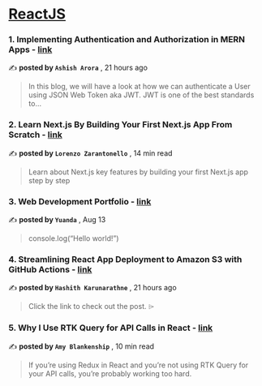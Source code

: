 
<h1><a href=https://medium.com/tag/reactjs/recommended target="_blank" rel="noopener noreferrer">ReactJS</a></h1>
<h3>1. Implementing Authentication and Authorization in MERN Apps - <a href=https://medium.com/@ashisharora4063/implementing-authentication-and-authorization-in-mern-apps-db902c2f9beb?source=tag_recommended_feed---------0-84----------reactjs----------97579b22_b93b_4755_9a60_df70dafcf29e------- target="_blank" rel="noopener noreferrer">link</a></h3>

✍️ **posted by `Ashish Arora`** <date> , 21 hours ago</date>

<blockquote>In this blog, we will have a look at how we can authenticate a User using JSON Web Token aka JWT. JWT is one of the best standards to…</blockquote>

<h3>2. Learn Next.js By Building Your First Next.js App From Scratch - <a href=https://medium.com/gitconnected/learn-next-js-by-building-your-first-next-js-app-from-scratch-8ec7cc93a9cb?source=tag_recommended_feed---------1-107----------reactjs----------97579b22_b93b_4755_9a60_df70dafcf29e------- target="_blank" rel="noopener noreferrer">link</a></h3>

✍️ **posted by `Lorenzo Zarantonello`** <date> , 14 min read</date>

<blockquote>Learn about Next.js key features by building your first Next.js app step by step</blockquote>

<h3>3. Web Development Portfolio - <a href=https://medium.com/dev-genius/web-development-portfolio-35620cf5e1f7?source=tag_recommended_feed---------2-85----------reactjs----------97579b22_b93b_4755_9a60_df70dafcf29e------- target="_blank" rel="noopener noreferrer">link</a></h3>

✍️ **posted by `Yuanda`** <date> , Aug 13</date>

<blockquote>console.log(“Hello world!”)</blockquote>

<h3>4. Streamlining React App Deployment to Amazon S3 with GitHub Actions - <a href=https://medium.com/@hashithkarunarathne/streamlining-react-app-deployment-to-amazon-s3-with-github-actions-ea9b1b0aa023?source=tag_recommended_feed---------3-84----------reactjs----------97579b22_b93b_4755_9a60_df70dafcf29e------- target="_blank" rel="noopener noreferrer">link</a></h3>

✍️ **posted by `Hashith Karunarathne`** <date> , 21 hours ago</date>

<blockquote>Click the link to check out the post. ⌲</blockquote>

<h3>5. Why I Use RTK Query for API Calls in React - <a href=https://medium.com/codex/why-i-use-rtk-query-for-api-calls-in-react-fee9e2a4538?source=tag_recommended_feed---------4-107----------reactjs----------97579b22_b93b_4755_9a60_df70dafcf29e------- target="_blank" rel="noopener noreferrer">link</a></h3>

✍️ **posted by `Amy Blankenship`** <date> , 10 min read</date>

<blockquote>If you’re using Redux in React and you’re not using RTK Query for your API calls, you’re probably working too hard.</blockquote>

